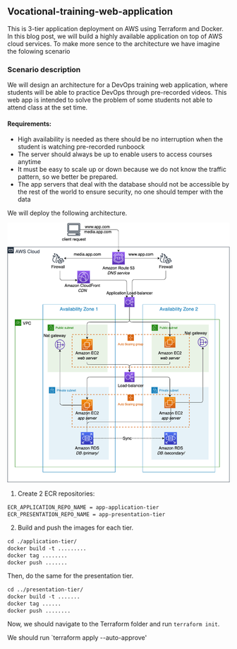 ## Vocational-training-web-application
This is 3-tier application deployment on AWS using Terraform and Docker.
In this blog post, we will build a highly available application on top of AWS cloud services. 
To make more sence to the architecture we have imagine the folowing scenario

### Scenario description
We will design an architecture for a DevOps training web application, where students will be able to practice DevOps through pre-recorded videos. This web app is intended to solve the problem of some students not able to attend class at the set time.

#### Requirements:
- High availability is needed as there should be no interruption when the student is watching pre-recorded runboock
- The server should always be up to enable users to access courses anytime
- It must be easy to scale up or down because we do not know the traffic pattern, so we better be prepared.
- The app servers that deal with the database should not be accessible by the rest of the world to ensure security, no one should temper with the data

We will deploy the following architecture.

![Diagram](/images/diagram.png)

1. Create 2 ECR repositories:
```
ECR_APPLICATION_REPO_NAME = app-application-tier
ECR_PRESENTATION_REPO_NAME = app-presentation-tier
```
2. Build and push the images for each tier. 
```
cd ./application-tier/
docker build -t .........
docker tag ........
docker push .......
```
Then, do the same for the presentation tier. 
```
cd ../presentation-tier/
docker build -t .......
docker tag ......
docker push ........
```
Now, we should navigate to the Terraform folder and run `terraform init`.

We should run `terraform apply --auto-approve'
